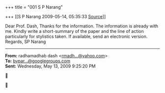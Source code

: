 +++
title = "001 S P Narang"

+++
[[S P Narang	2009-05-14, 05:35:33 [Source](https://groups.google.com/g/bvparishat/c/W__z0NUEAU4)]]



Dear Prof. Dash, Thanks for the information. The information is already with me. Kindly write a short-summary of the paper and the line of action particularly for stylistics taken. If available, send an electronic version. Regards, SP Narang  

  

------------------------------------------------------------------------

**From:** radhamadhab dash \<[rmadh...@yahoo.com]()\>  
**To:** [bvpar...@googlegroups.com]()  
**Sent:** Wednesday, May 13, 2009 9:25:20 PM





